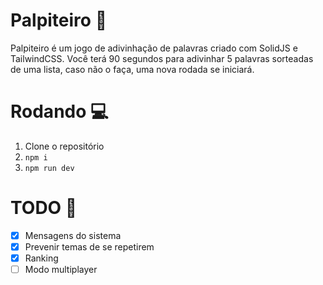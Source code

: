 # Palpiteiro 💬

Palpiteiro é um jogo de adivinhação de palavras criado com SolidJS e TailwindCSS. Você terá 90 segundos para adivinhar 5 palavras sorteadas de uma lista, caso não o faça, uma nova rodada se iniciará.

# Rodando 💻
1. Clone o repositório
2. ```npm i```
3. ```npm run dev```

# TODO 📜
- [x] Mensagens do sistema
- [x] Prevenir temas de se repetirem
- [x] Ranking
- [ ] Modo multiplayer